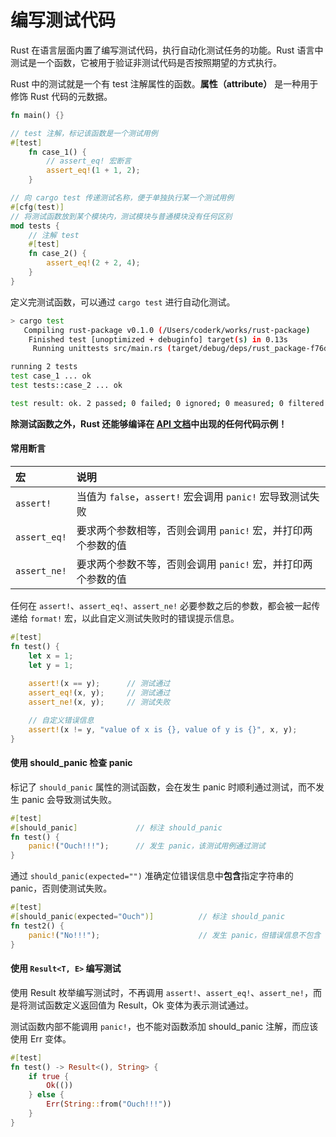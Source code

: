 # 编写测试代码

Rust 在语言层面内置了编写测试代码，执行自动化测试任务的功能。Rust 语言中测试是一个函数，它被用于验证非测试代码是否按照期望的方式执行。

Rust 中的测试就是一个有 test 注解属性的函数。**属性（attribute）** 是一种用于修饰 Rust 代码的元数据。

```rs
fn main() {}

// test 注解，标记该函数是一个测试用例
#[test]
    fn case_1() {
        // assert_eq! 宏断言
        assert_eq!(1 + 1, 2);
    }

// 向 cargo test 传递测试名称，便于单独执行某一个测试用例
#[cfg(test)]
// 将测试函数放到某个模块内，测试模块与普通模块没有任何区别
mod tests {
    // 注解 test
    #[test]
    fn case_2() {
        assert_eq!(2 + 2, 4);
    }
}

```

定义完测试函数，可以通过 `cargo test` 进行自动化测试。

```sh
> cargo test
   Compiling rust-package v0.1.0 (/Users/coderk/works/rust-package)
    Finished test [unoptimized + debuginfo] target(s) in 0.13s
     Running unittests src/main.rs (target/debug/deps/rust_package-f76dd92c6919a51f)

running 2 tests
test case_1 ... ok
test tests::case_2 ... ok

test result: ok. 2 passed; 0 failed; 0 ignored; 0 measured; 0 filtered out; finished in 0.00s
```

**除测试函数之外，Rust 还能够编译在 [API 文档](rust/apidoc.md)中出现的任何代码示例！**

#### 常用断言

| 宏 | 说明 |
|:----|:-----|
| `assert!` | 当值为 `false`，`assert!` 宏会调用 `panic!` 宏导致测试失败 |
| `assert_eq!` | 要求两个参数相等，否则会调用 `panic!` 宏，并打印两个参数的值 |
| `assert_ne!` | 要求两个参数不等，否则会调用 `panic!` 宏，并打印两个参数的值 |

任何在 `assert!`、`assert_eq!`、`assert_ne!` 必要参数之后的参数，都会被一起传递给 `format!` 宏，以此自定义测试失败时的错误提示信息。

```rs
#[test]
fn test() {
    let x = 1;
    let y = 1;
    
    assert!(x == y);      // 测试通过
    assert_eq!(x, y);     // 测试通过
    assert_ne!(x, y);     // 测试失败

    // 自定义错误信息
    assert!(x != y, "value of x is {}, value of y is {}", x, y);
}
```

#### 使用 should_panic 检查 panic

标记了 `should_panic` 属性的测试函数，会在发生 panic 时顺利通过测试，而不发生 panic 会导致测试失败。

```rs
#[test]
#[should_panic]             // 标注 should_panic
fn test() {
    panic!("Ouch!!!");      // 发生 panic，该测试用例通过测试
}
```

通过 `should_panic(expected="")` 准确定位错误信息中**包含**指定字符串的 panic，否则使测试失败。

```rs
#[test]
#[should_panic(expected="Ouch")]          // 标注 should_panic
fn test2() {
    panic!("No!!!");                      // 发生 panic，但错误信息不包含 `Ouch`，所以测试失败
}
```

#### 使用 `Result<T, E>` 编写测试

使用 Result 枚举编写测试时，不再调用 `assert!`、`assert_eq!`、`assert_ne!`，而是将测试函数定义返回值为 Result，Ok 变体为表示测试通过。

测试函数内部不能调用 `panic!`，也不能对函数添加 should_panic 注解，而应该使用 Err 变体。

```rs
#[test]
fn test() -> Result<(), String> {
    if true {
        Ok(())
    } else {
        Err(String::from("Ouch!!!"))
    }
}
```